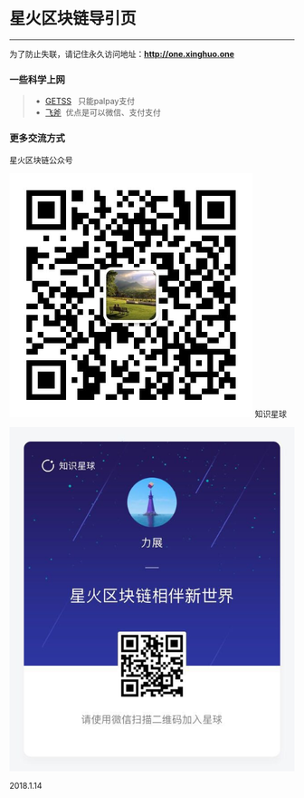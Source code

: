# 星火区块链导引页
------
为了防止失联，请记住永久访问地址：**http://one.xinghuo.one** 

### 一些科学上网
> * [GETSS](https://clients.getss.org/users/aff.php?aff=197)    只能palpay支付
> * [飞斧](https://www.feijiasu.com/aff.php?aff=1180)   优点是可以微信、支付支付


### 更多交流方式
星火区块链公众号


![Image](https://github.com/shenghub/xinghuo/blob/master/xinghuogzh.jpg)
知识星球


![Image](https://github.com/shenghub/xinghuo/blob/master/xinghuozsxq.jpg)







2018.1.14
